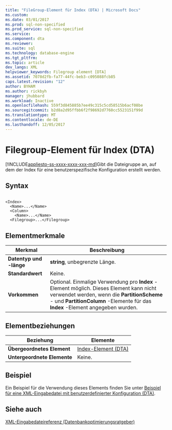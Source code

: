 ```yaml
---
title: "FileGroup-Element für Index (DTA) | Microsoft Docs"
ms.custom: 
ms.date: 03/01/2017
ms.prod: sql-non-specified
ms.prod_service: sql-non-specified
ms.service: 
ms.component: dta
ms.reviewer: 
ms.suite: sql
ms.technology: database-engine
ms.tgt_pltfrm: 
ms.topic: article
dev_langs: XML
helpviewer_keywords: Filegroup element [DTA]
ms.assetid: 7078d2fb-fa77-44fc-beb3-c095088fcb85
caps.latest.revision: "12"
author: BYHAM
ms.author: rickbyh
manager: jhubbard
ms.workload: Inactive
ms.openlocfilehash: 559f3d845885b7ee49c315c5cd58515b6acf08be
ms.sourcegitcommit: b2d8a2d95ffbb6f2f98692d7760cc5523151f99d
ms.translationtype: MT
ms.contentlocale: de-DE
ms.lasthandoff: 12/05/2017
---
```

# <a name="filegroup-element-for-index-dta"></a>Filegroup-Element für Index (DTA)
[!INCLUDE[appliesto-ss-xxxx-xxxx-xxx-md](../../includes/appliesto-ss-xxxx-xxxx-xxx-md.md)]Gibt die Dateigruppe an, auf dem der Index für eine benutzerspezifische Konfiguration erstellt werden.  
  
## <a name="syntax"></a>Syntax  
  
```  
  
<Index>  
  <Name>...</Name>  
  <Column>  
    <Name>...</Name>  
  <Filegroup>...</Filegroup>  
```  
  
## <a name="element-characteristics"></a>Elementmerkmale  
  
|Merkmal|Beschreibung|  
|--------------------|-----------------|  
|**Datentyp und -länge**|**string**, unbegrenzte Länge.|  
|**Standardwert**|Keine.|  
|**Vorkommen**|Optional. Einmalige Verwendung pro **Index** -Element möglich. Dieses Element kann nicht verwendet werden, wenn die **PartitionScheme** - und **PartitionColumn** -Elemente für das **Index** -Element angegeben wurden.|  
  
## <a name="element-relationships"></a>Elementbeziehungen  
  
|Beziehung|Elemente|  
|------------------|--------------|  
|**Übergeordnetes Element**|[Index-Element &#40;DTA&#41;](../../tools/dta/index-element-dta.md)|  
|**Untergeordnete Elemente**|Keine.|  
  
## <a name="example"></a>Beispiel  
 Ein Beispiel für die Verwendung dieses Elements finden Sie unter [Beispiel für eine XML-Eingabedatei mit benutzerdefinierter Konfiguration &#40;DTA&#41;](../../tools/dta/xml-input-file-sample-with-user-specified-configuration-dta.md).  
  
## <a name="see-also"></a>Siehe auch  
 [XML-Eingabedateireferenz &#40;Datenbankoptimierungsratgeber&#41;](../../tools/dta/xml-input-file-reference-database-engine-tuning-advisor.md)  
  
  
